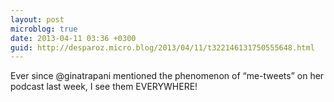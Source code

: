 ```yaml
---
layout: post
microblog: true
date: 2013-04-11 03:36 +0300
guid: http://desparoz.micro.blog/2013/04/11/t322146131750555648.html
---
```

Ever since @ginatrapani mentioned the phenomenon of “me-tweets” on her podcast last week, I see them EVERYWHERE!

